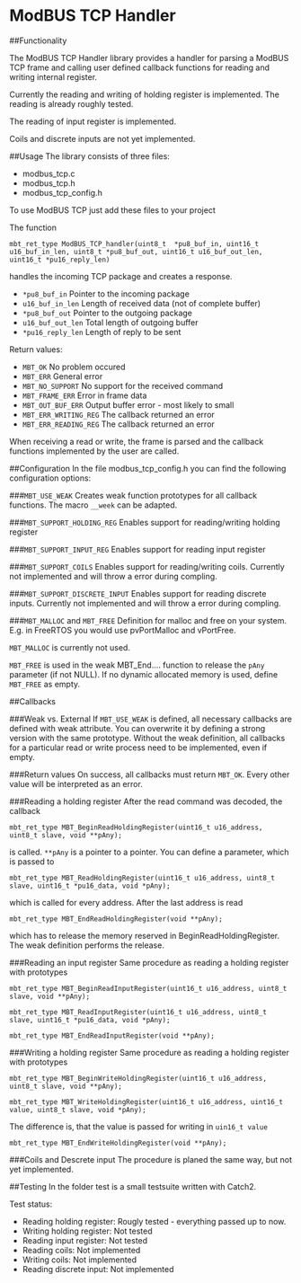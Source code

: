 # ModBUS TCP Handler

##Functionality

The ModBUS TCP Handler library provides a handler for parsing a ModBUS TCP frame and calling user defined callback functions for reading and writing internal register.

Currently the reading and writing of holding register is implemented. The reading is already roughly tested.

The reading of input register is implemented.

Coils and discrete inputs are not yet implemented.

##Usage
The library consists of three files:

- modbus_tcp.c
- modbus_tcp.h
- modbus_tcp_config.h

To use ModBUS TCP just add these files to your project

The function

 `mbt_ret_type ModBUS_TCP_handler(uint8_t  *pu8_buf_in, uint16_t u16_buf_in_len, uint8_t *pu8_buf_out, uint16_t u16_buf_out_len, uint16_t *pu16_reply_len)`

handles the incoming TCP package and creates a response. 

- `*pu8_buf_in` Pointer to the incoming package
- `u16_buf_in_len` Length of received data (not of complete buffer)
- `*pu8_buf_out` Pointer to the outgoing package
- `u16_buf_out_len` Total length of outgoing buffer
- `*pu16_reply_len` Length of reply to be sent

Return values:

- `MBT_OK` No problem occured
- `MBT_ERR` General error
- `MBT_NO_SUPPORT` No support for the received command
- `MBT_FRAME_ERR` Error in frame data
- `MBT_OUT_BUF_ERR` Output buffer error - most likely to small
- `MBT_ERR_WRITING_REG` The callback returned an error
- `MBT_ERR_READING_REG` The callback returned an error

When receiving a read or write, the frame is parsed and the callback functions implemented by the user are called.

##Configuration
In the file modbus_tcp_config.h you can find the following configuration options:

###`MBT_USE_WEAK`
Creates weak function prototypes for all callback functions. The macro `__week` can be adapted.

###`MBT_SUPPORT_HOLDING_REG`
Enables support for reading/writing holding register

###`MBT_SUPPORT_INPUT_REG`
Enables support for reading input register

###`MBT_SUPPORT_COILS`
Enables support for reading/writing coils. Currently not implemented and will throw a error during compling.

###`MBT_SUPPORT_DISCRETE_INPUT`
Enables support for reading discrete inputs. Currently not implemented and will throw a error during compling.

###`MBT_MALLOC` and `MBT_FREE`
Definition for malloc and free on your system. E.g. in FreeRTOS you would use pvPortMalloc and vPortFree. 

`MBT_MALLOC` is currently not used.

`MBT_FREE` is used in the weak MBT_End.... function to release the `pAny` parameter (if not NULL). If no dynamic allocated memory is used, define `MBT_FREE` as empty.

##Callbacks

###Weak vs. External
If `MBT_USE_WEAK` is defined, all necessary callbacks are defined with weak attribute. You can overwrite it by defining a strong version with the same prototype. Without the weak definition, all callbacks for a particular read or write process need to be implemented, even if empty.

###Return values
On success, all callbacks must return `MBT_OK`. Every other value will be interpreted as an error.

###Reading a holding register
After the read command was decoded, the callback 

`mbt_ret_type MBT_BeginReadHoldingRegister(uint16_t u16_address, uint8_t slave, void **pAny);` 

is called. `**pAny` is a pointer to a pointer. You can define a parameter, which is passed to 

`mbt_ret_type MBT_ReadHoldingRegister(uint16_t u16_address, uint8_t slave, uint16_t *pu16_data, void *pAny);`

which is called for every address. After the last address is read

`mbt_ret_type MBT_EndReadHoldingRegister(void **pAny);` 

which has to release the memory reserved in BeginReadHoldingRegister. The weak definition performs the release. 

###Reading an input register
Same procedure as reading a holding register with prototypes

`mbt_ret_type MBT_BeginReadInputRegister(uint16_t u16_address, uint8_t slave, void **pAny);`

`mbt_ret_type MBT_ReadInputRegister(uint16_t u16_address, uint8_t slave, uint16_t *pu16_data, void *pAny);`

`mbt_ret_type MBT_EndReadInputRegister(void **pAny);`

###Writing a holding register
Same procedure as reading a holding register with prototypes

`mbt_ret_type MBT_BeginWriteHoldingRegister(uint16_t u16_address, uint8_t slave, void **pAny);`

`mbt_ret_type MBT_WriteHoldingRegister(uint16_t u16_address, uint16_t value, uint8_t slave, void *pAny);`

The difference is, that the value is passed for writing in `uin16_t value`

`mbt_ret_type MBT_EndWriteHoldingRegister(void **pAny);`

###Coils and Descrete input
The procedure is planed the same way, but not yet implemented.

##Testing
In the folder test is a small testsuite written with Catch2.

Test status:

- Reading holding register: Rougly tested - everything passed up to now.
- Writing holding register: Not tested
- Reading input register: Not tested
- Reading coils: Not implemented
- Writing coils: Not implemented
- Reading discrete input: Not implemented




